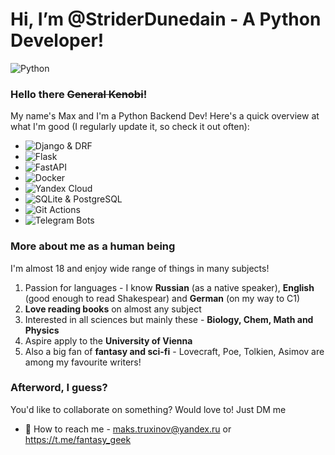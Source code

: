 # Hi, I’m @StriderDunedain - A Python Developer!
![Python](https://img.shields.io/badge/Python-Go%20Python!-3776AB?style=for-the-badge&logo=Python)

### Hello there ~~General Kenobi~~!

My name's Max and I'm a Python Backend Dev! Here's a quick overview at what I'm good (I regularly update it, so check it out often):
 - ![Django & DRF](https://img.shields.io/badge/Django-Django%20&%20DRF-092E20?style=for-the-badge&logo=Django)
 - ![Flask](https://img.shields.io/badge/Flask-Where%20would%20you%20go%20without%20it-000000?style=for-the-badge&logo=Flask)
 - ![FastAPI](https://img.shields.io/badge/FastAPI-I%20am%20Lightning-009688?style=for-the-badge&logo=FastAPI)
 - ![Docker](https://img.shields.io/badge/Docker-Containerize%20'em%20all!-2496ED?style=for-the-badge&logo=Docker)
 - ![Yandex Cloud](https://img.shields.io/badge/Yandex%20Cloud-For%20the%20clouds-5282FF?style=for-the-badge&logo=Yandex%20Cloud)
 - ![SQLite & PostgreSQL](https://img.shields.io/badge/PostgreSQL-PostgreSQL%20and%20SQLite,%20naturally-4169E1?style=for-the-badge&logo=PostgreSQL)
 - ![Git Actions](https://img.shields.io/badge/GitHub%20Actions-CI/CD-2088FF?style=for-the-badge&logo=GitHub%20Actions)
 - ![Telegram Bots](https://img.shields.io/badge/Telegram-Telegram%20bots%20experience-26A5E4?style=for-the-badge&logo=Telegram)

### More about me as a human being
I'm almost 18 and enjoy wide range of things in many subjects!
 1. Passion for languages - I know **Russian** (as a native speaker), **English** (good enough to read Shakespear) and **German** (on my way to C1)
 2. **Love reading books** on almost any subject
 3. Interested in all sciences but mainly these - **Biology, Chem, Math and Physics**
 4. Aspire apply to the **University of Vienna**
 5. Also a big fan of **fantasy and sci-fi** - Lovecraft, Poe, Tolkien, Asimov are among my favourite writers!

### Afterword, I guess?
You'd like to collaborate on something? Would love to! Just DM me
 - 📨 How to reach me - maks.truxinov@yandex.ru or https://t.me/fantasy_geek
